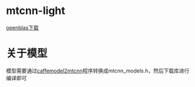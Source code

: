 # mtcnn-light
[openblas下载](http://www.zifuture.com/fs/12.github/mtcnn/openblas0.2.14.1.rar)

# 关于模型
模型需要通过[caffemodel2mtcnn](https://github.com/dlunion/mtcnn/tree/master/caffemodel_2_mtcnnmodel)程序转换成mtcnn_models.h，然后下载库进行编译即可
